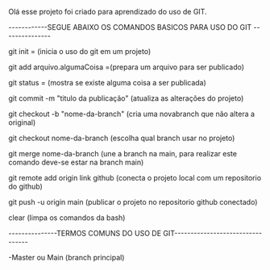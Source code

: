 Olá esse projeto foi criado para aprendizado do uso de GIT.

------------SEGUE ABAIXO OS COMANDOS BASICOS PARA USO DO GIT ---------------

git init = (inicia o uso do git em um projeto)

git add arquivo.algumaCoisa =(prepara um arquivo para ser publicado)

git status = (mostra se existe alguma coisa a ser publicada)

git commit -m "titulo da publicação" (atualiza as alterações do projeto)

git checkout -b "nome-da-branch" (cria uma novabranch que não altera a original)

git checkout nome-da-branch (escolha qual branch usar no projeto)

git merge nome-da-branch  (une a branch na main, para realizar este comando deve-se estar na branch main)

git remote add origin link github (conecta o projeto local com um repositorio do github)

git push -u origin main (publicar o projeto no repositorio github conectado)

clear (limpa os comandos da bash)


---------------TERMOS COMUNS DO USO DE GIT---------------------------------

-Master ou Main (branch principal)

